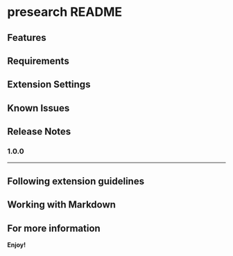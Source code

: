 # presearch README

## Features

## Requirements

## Extension Settings

## Known Issues

## Release Notes

### 1.0.0

---

## Following extension guidelines

## Working with Markdown

## For more information

**Enjoy!**
